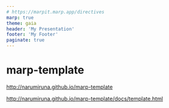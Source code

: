 ```yaml
---
# https://marpit.marp.app/directives
marp: true
theme: gaia
header: 'My Presentation'
footer: 'My Footer'
paginate: true
---
```


# marp-template

http://narumiruna.github.io/marp-template

http://narumiruna.github.io/marp-template/docs/template.html

